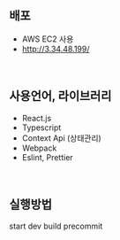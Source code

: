 ## 배포

- AWS EC2 사용
- http://3.34.48.199/

</br>

## 사용언어, 라이브러리

- React.js
- Typescript
- Context Api (상태관리)
- Webpack
- Eslint, Prettier

</br>

## 실행방법

start
dev
build
precommit
